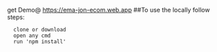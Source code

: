 get Demo@ https://ema-jon-ecom.web.app
##To use the locally follow steps:
```
  clone or download
  open any cmd
  run 'npm install'
```



